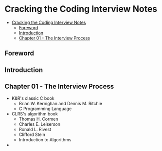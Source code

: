 # Cracking the Coding Interview Notes
- [Cracking the Coding Interview Notes](#cracking-the-coding-interview-notes)
  - [Foreword](#foreword)
  - [Introduction](#introduction)
  - [Chapter 01 - The Interview Process](#chapter-01---the-interview-process)

## Foreword

## Introduction

## Chapter 01 - The Interview Process
- K&R's classic C book
  - Brian W. Kernighan and Dennis M. Ritchie
  - C Programming Language
- CLRS's algorithm book
  - Thomas H. Cormen
  - Charles E. Leiserson
  - Ronald L. Rivest
  - Clifford Stein
  - Introduction to Algorithms
- 